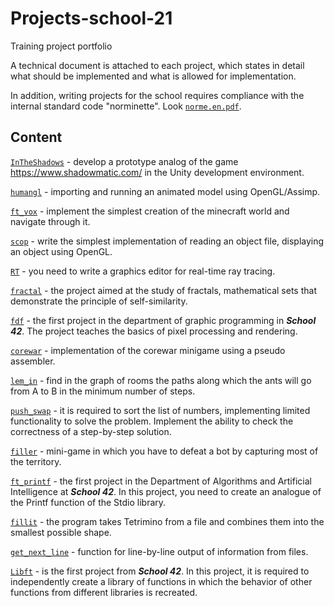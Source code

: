 # Projects-school-21
Training project portfolio

A technical document is attached to each project, which states in detail what should be implemented and what is allowed for implementation.

In addition, writing projects for the school requires compliance with the internal standard code "norminette". Look [`norme.en.pdf`](/norme.en.pdf).

## Content

[`InTheShadows`](/InTheShadows) - develop a prototype analog of the game https://www.shadowmatic.com/ in the Unity development environment.

[`humangl`](/humangl) - importing and running an animated model using OpenGL/Assimp.

[`ft_vox`](/ft_vox) - implement the simplest creation of the minecraft world and navigate through it.

[`scop`](/scop) - write the simplest implementation of reading an object file, displaying an object using OpenGL.

[`RT`](/RT) - you need to write a graphics editor for real-time ray tracing.

[`fractal`](/fractal) - the project aimed at the study of fractals, mathematical sets that demonstrate the principle of self-similarity.

[`fdf`](/fdf) - the first project in the department of graphic programming in **_School 42_**. The project teaches the basics of pixel processing and rendering.

[`corewar`](/corewar) - implementation of the corewar minigame using a pseudo assembler.

[`lem_in`](/lem_in) - find in the graph of rooms the paths along which the ants will go from A to B in the minimum number of steps.

[`push_swap`](/push_swap) - it is required to sort the list of numbers, implementing limited functionality to solve the problem. Implement the ability to check the correctness of a step-by-step solution.

[`filler`](/filler) - mini-game in which you have to defeat a bot by capturing most of the territory.

[`ft_printf`](/ft_printf) - the first project in the Department of Algorithms and Artificial Intelligence at **_School 42_**. In this project, you need to create an analogue of the Printf function of the Stdio library. 

[`fillit`](/fillit) - the program takes Tetrimino from a file and combines them into the smallest possible shape.

[`get_next_line`](/get_next_line) - function for line-by-line output of information from files.

[`Libft`](/libft) - is the first project from **_School 42_**. In this project, it is required to independently create a library of functions in which the behavior of other functions from different libraries is recreated.
